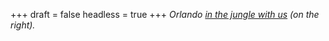 
+++
draft = false
headless = true
+++
_Orlando [in the jungle with us](/blog/rurrenabaque-jungle-trip-begins) (on the right)._

